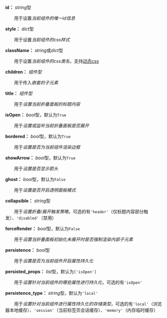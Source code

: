 **id：** *string*型

　　用于设置*当前组件的唯一id信息*

**style：** *dict*型

　　用于设置*当前组件的css样式*

**className：** *string*或*dict*型

　　用于设置*当前组件的css类名*，支持[动态css](/advanced-classname)

**children：** *组件型*

　　用于传入*嵌套的子元素*

**title：** *组件型*

　　用于*设置当前折叠面板的标题内容*

**isOpen：** *bool*型，默认为`True`

　　用于*设置或监听当前折叠面板是否展开*

**bordered：** *bool*型，默认为`True`

　　用于*设置是否为当前组件渲染边框*

**showArrow：** *bool*型，默认为`True`

　　用于*设置是否显示箭头*

**ghost：** *bool*型，默认为`False`

　　用于*设置是否开启透明面板模式*

**collapsible：** *string*型

　　用于*设置折叠/展开触发策略*，可选的有`'header'`（仅标题内容部分触发）、`'disabled'`（禁用）

**forceRender：** *bool*型，默认为`False`

　　用于*设置当折叠面板初始化未展开时是否强制渲染内部子元素*

**persistence：** *bool*型

　　用于*设置是否为当前组件开启属性持久化*

**persisted_props：** *list*型，默认为`['isOpen']`

　　用于*设置针对当前组件的哪些属性进行持久化*，可选的有`'isOpen'`

**persistence_type：** *string*型，默认为`'local'`

　　用于*设置针对当前组件进行属性持久化的存储类型*，可选的有`'local'`（浏览器本地缓存）、`'session'`（当前标签页会话缓存）、`'memory'`（内存临时缓存）